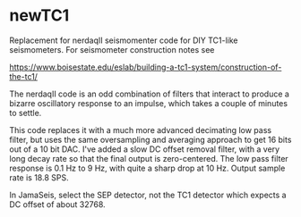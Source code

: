 # newTC1
Replacement for nerdaqII seismomenter code for DIY TC1-like seismometers. For seismometer construction notes see 

https://www.boisestate.edu/eslab/building-a-tc1-system/construction-of-the-tc1/

The nerdaqII code is an odd combination of filters that interact to produce a bizarre oscillatory response to an impulse, which takes a couple of minutes to settle.

This code replaces it with a much more advanced decimating low pass filter, but uses the same oversampling and averaging approach to get 16 bits out of a 10 bit DAC.
I've added a slow DC offset removal filter, with a very long decay rate so that the final output is zero-centered. The low pass filter response is 0.1 Hz to 9 Hz, with quite a sharp drop at 10 Hz. Output sample rate is 18.8 SPS.
 
In JamaSeis, select the SEP detector, not the TC1 detector which expects a DC offset of about 32768.
